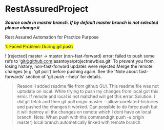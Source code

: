 # RestAssuredProject
*************Source code in master branch. If by default master brunch is not selected please change it*************

Rest Assured Automation for Practice Purpose

<span style="background-color: #FFFF00">1. Faced Problem: During git push</span>

! [rejected]        master -> master (non-fast-forward)
error: failed to push some refs to 'git@github.com:asantoya/projectnewbies.git'
To prevent you from losing history, non-fast-forward updates were rejected
Merge the remote changes (e.g. 'git pull') before pushing again.  See the
'Note about fast-forwards' section of 'git push --help' for details.
> Reason: I added readme file from github GUI. This readme file was not uptodate on local. While trying to push my changes from local got this error. If remote and local is not matched will get this error.
> Solution: I did git fetch and then git pull origin master --allow-unrelated-histories and pushed the changes it worked. Can possible to do force push but it will destroy all the changes on remote which I dont have on local branch.
Note: When push with this command(git push -u origin master) local branch autometically linked with remote branch.  
